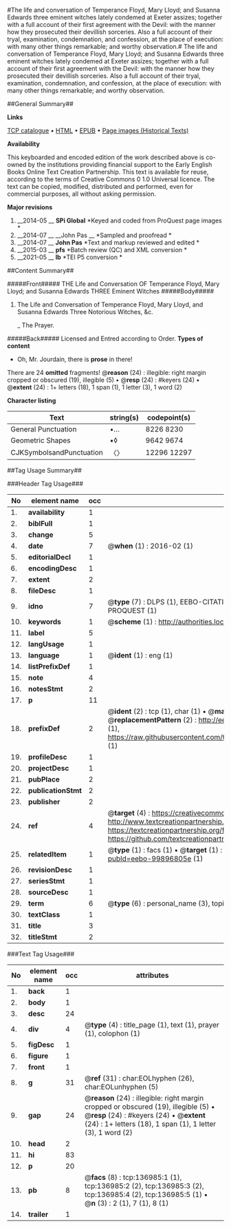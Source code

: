 #The life and conversation of Temperance Floyd, Mary Lloyd; and Susanna Edwards three eminent witches lately condemed at Exeter assizes; together with a full account of their first agreement with the Devil: with the manner how they prosecuted their devillish sorceries. Also a full account of their tryal, examination, condemnation, and confession, at the place of execution: with many other things remarkable; and worthy observation.#
The life and conversation of Temperance Floyd, Mary Lloyd; and Susanna Edwards three eminent witches lately condemed at Exeter assizes; together with a full account of their first agreement with the Devil: with the manner how they prosecuted their devillish sorceries. Also a full account of their tryal, examination, condemnation, and confession, at the place of execution: with many other things remarkable; and worthy observation.

##General Summary##

**Links**

[TCP catalogue](http://www.ota.ox.ac.uk/tcp/)  • 
[HTML](http://tei.it.ox.ac.uk/tcp/Texts-HTML/free/A88/A88126.html)  • 
[EPUB](http://tei.it.ox.ac.uk/tcp/Texts-EPUB/free/A88/A88126.epub) • 
[Page images (Historical Texts)](https://historicaltexts.jisc.ac.uk/eebo-99896805e)

**Availability**

This keyboarded and encoded edition of the work described above is co-owned by the
    institutions providing financial support to the Early English Books Online Text Creation
    Partnership. This text is available for reuse, according to the terms of  Creative Commons 0 1.0 Universal
    licence. The text can be copied, modified, distributed and performed, even for commercial
    purposes, all without asking permission.

**Major revisions**

1. __2014-05 __ __SPi Global__ *Keyed and coded from ProQuest page images *
1. __2014-07 __ __John Pas __ *Sampled and proofread *
1. __2014-07 __ __John Pas__ *Text and markup reviewed and edited *
1. __2015-03 __ __pfs__ *Batch review (QC) and XML conversion *
1. __2021-05 __ __lb__ *TEI P5 conversion *

##Content Summary##

#####Front#####
THE Life and Conversation OF Temperance Floyd, Mary Lloyd; and Susanna Edwards THREE Eminent Witches
#####Body#####

1. The Life and Conversation of Temperance Floyd, Mary Lloyd, and Susanna Edwards Three Notorious Witches, &c.

    _ The Prayer.

#####Back#####
Licensed and Entred according to Order.
**Types of content**

  * Oh, Mr. Jourdain, there is **prose** in there!

There are 24 **omitted** fragments! 
 @__reason__ (24) : illegible: right margin cropped or obscured (19), illegible (5)  •  @__resp__ (24) : #keyers (24)  •  @__extent__ (24) : 1+ letters (18), 1 span (1), 1 letter (3), 1 word (2)

**Character listing**


|Text|string(s)|codepoint(s)|
|---|---|---|
|General Punctuation|•…|8226 8230|
|Geometric Shapes|▪◊|9642 9674|
|CJKSymbolsandPunctuation|〈〉|12296 12297|

##Tag Usage Summary##

###Header Tag Usage###

|No|element name|occ|attributes|
|---|---|---|---|
|1.|__availability__|1||
|2.|__biblFull__|1||
|3.|__change__|5||
|4.|__date__|7| @__when__ (1) : 2016-02 (1)|
|5.|__editorialDecl__|1||
|6.|__encodingDesc__|1||
|7.|__extent__|2||
|8.|__fileDesc__|1||
|9.|__idno__|7| @__type__ (7) : DLPS (1), EEBO-CITATION (1), VID (1), EEBO-PROQUEST (1), STC (2), PROQUEST (1)|
|10.|__keywords__|1| @__scheme__ (1) : http://authorities.loc.gov/ (1)|
|11.|__label__|5||
|12.|__langUsage__|1||
|13.|__language__|1| @__ident__ (1) : eng (1)|
|14.|__listPrefixDef__|1||
|15.|__note__|4||
|16.|__notesStmt__|2||
|17.|__p__|11||
|18.|__prefixDef__|2| @__ident__ (2) : tcp (1), char (1)  •  @__matchPattern__ (2) : ([0-9\-]+):([0-9IVX]+) (1), (.+) (1)  •  @__replacementPattern__ (2) : http://eebo.chadwyck.com/downloadtiff?vid=$1&page=$2 (1), https://raw.githubusercontent.com/textcreationpartnership/Texts/master/tcpchars.xml#$1 (1)|
|19.|__profileDesc__|1||
|20.|__projectDesc__|1||
|21.|__pubPlace__|2||
|22.|__publicationStmt__|2||
|23.|__publisher__|2||
|24.|__ref__|4| @__target__ (4) : https://creativecommons.org/publicdomain/zero/1.0/ (1), http://www.textcreationpartnership.org/docs/. (1), https://textcreationpartnership.org/faq/#faq05 (1), https://github.com/textcreationpartnership (1)|
|25.|__relatedItem__|1| @__type__ (1) : facs (1)  •  @__target__ (1) : https://data.historicaltexts.jisc.ac.uk/view?pubId=eebo-99896805e (1)|
|26.|__revisionDesc__|1||
|27.|__seriesStmt__|1||
|28.|__sourceDesc__|1||
|29.|__term__|6| @__type__ (6) : personal_name (3), topical_term (3)|
|30.|__textClass__|1||
|31.|__title__|3||
|32.|__titleStmt__|2||


###Text Tag Usage###

|No|element name|occ|attributes|
|---|---|---|---|
|1.|__back__|1||
|2.|__body__|1||
|3.|__desc__|24||
|4.|__div__|4| @__type__ (4) : title_page (1), text (1), prayer (1), colophon (1)|
|5.|__figDesc__|1||
|6.|__figure__|1||
|7.|__front__|1||
|8.|__g__|31| @__ref__ (31) : char:EOLhyphen (26), char:EOLunhyphen (5)|
|9.|__gap__|24| @__reason__ (24) : illegible: right margin cropped or obscured (19), illegible (5)  •  @__resp__ (24) : #keyers (24)  •  @__extent__ (24) : 1+ letters (18), 1 span (1), 1 letter (3), 1 word (2)|
|10.|__head__|2||
|11.|__hi__|83||
|12.|__p__|20||
|13.|__pb__|8| @__facs__ (8) : tcp:136985:1 (1), tcp:136985:2 (2), tcp:136985:3 (2), tcp:136985:4 (2), tcp:136985:5 (1)  •  @__n__ (3) : 2 (1), 7 (1), 8 (1)|
|14.|__trailer__|1||
